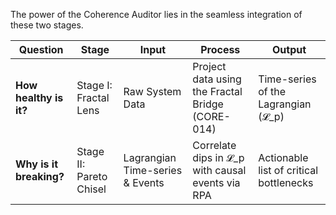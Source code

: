 The power of the Coherence Auditor lies in the seamless integration of these two stages.

| Question                | Stage                  | Input                           | Process                                              | Output                                   |
| ----------------------- | ---------------------- | ------------------------------- | ---------------------------------------------------- | ---------------------------------------- |
| **How healthy is it?**  | Stage I: Fractal Lens  | Raw System Data                 | Project data using the Fractal Bridge (CORE-014)     | Time-series of the Lagrangian (𝓛_p)      |
| **Why is it breaking?** | Stage II: Pareto Chisel | Lagrangian Time-series & Events | Correlate dips in 𝓛_p with causal events via RPA | Actionable list of critical bottlenecks |